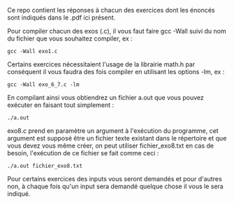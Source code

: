 Ce repo contient les réponses à chacun des exercices dont les énoncés sont indiqués dans le .pdf ici présent.

Pour compiler chacun des exos (.c), il vous faut faire gcc -Wall suivi du nom du fichier que vous souhaitez compiler, ex :

    gcc -Wall exo1.c

Certains exercices nécessitaient l'usage de la librairie math.h par conséquent il vous faudra des fois compiler en utilisant les options -lm, ex :

    gcc -Wall exo_6_7.c -lm

En compilant ainsi vous obtiendrez un fichier a.out que vous pouvez exécuter en faisant tout simplement :
    
    ./a.out

exo8.c prend en paramètre un argument à l'exécution du programme, cet argument est supposé être un fichier texte existant dans le répertoire et que vous devez vous même créer, on peut utiliser fichier_exo8.txt en cas de besoin, l'exécution de ce fichier se fait comme ceci :

    ./a.out fichier_exo8.txt

Pour certains exercices des inputs vous seront demandés et pour d'autres non, à chaque fois qu'un input sera demandé quelque chose il vous le
sera indiqué.
